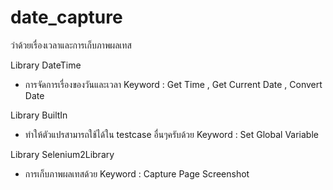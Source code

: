 # date_capture

ว่าด้วยเรื่องเวลาและการเก็บภาพผลเทส

Library  DateTime
* การจัดการเรื่องของวันและเวลา Keyword : Get Time , Get Current Date , Convert Date 

Library  BuiltIn
* ทำให้ตัวแปรสามารถใช้ได้ใน testcase อื่นๆครับด้วย Keyword : Set Global Variable

Library  Selenium2Library
* การเก็บภาพผลเทสด้วย Keyword : Capture Page Screenshot
